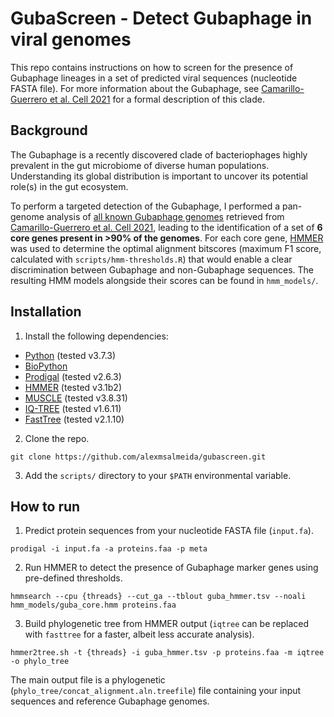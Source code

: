 # GubaScreen - Detect Gubaphage in viral genomes

This repo contains instructions on how to screen for the presence of Gubaphage lineages in a set of predicted viral sequences (nucleotide FASTA file). For more information about the Gubaphage, see [Camarillo-Guerrero et al. Cell 2021](https://www.sciencedirect.com/science/article/pii/S0092867421000726) for a formal description of this clade.

## Background

The Gubaphage is a recently discovered clade of bacteriophages highly prevalent in the gut microbiome of diverse human populations. Understanding its global distribution is important to uncover its potential role(s) in the gut ecosystem.

To perform a targeted detection of the Gubaphage, I performed a pan-genome analysis of [all known Gubaphage genomes](http://ftp.ebi.ac.uk/pub/databases/metagenomics/genome_sets/gut_phage_database/Gubaphage_genomes.fa) retrieved from [Camarillo-Guerrero et al. Cell 2021](https://www.sciencedirect.com/science/article/pii/S0092867421000726), leading to the identification of a set of <b>6 core genes present in >90% of the genomes</b>. For each core gene, [HMMER](http://hmmer.org/download.html) was used to determine the optimal alignment bitscores (maximum F1 score, calculated with `scripts/hmm-thresholds.R`) that would enable a clear discrimination between Gubaphage and non-Gubaphage sequences. The resulting HMM models alongside their scores can be found in `hmm_models/`.

## Installation

1. Install the following dependencies:

* [Python](https://www.python.org/downloads/) (tested v3.7.3)
* [BioPython](https://biopython.org/wiki/Download)
* [Prodigal](https://github.com/hyattpd/Prodigal/wiki/installation) (tested v2.6.3)
* [HMMER](http://hmmer.org/download.html) (tested v3.1b2)
* [MUSCLE](https://www.drive5.com/muscle/downloads.htm) (tested v3.8.31)
* [IQ-TREE](http://www.iqtree.org/) (tested v1.6.11)
* [FastTree](http://www.microbesonline.org/fasttree/) (tested v2.1.10)

2. Clone the repo.

```
git clone https://github.com/alexmsalmeida/gubascreen.git
```

3. Add the `scripts/` directory to your `$PATH` environmental variable.

## How to run

1. Predict protein sequences from your nucleotide FASTA file (`input.fa`).

```
prodigal -i input.fa -a proteins.faa -p meta 
```

2. Run HMMER to detect the presence of Gubaphage marker genes using pre-defined thresholds.

```
hmmsearch --cpu {threads} --cut_ga --tblout guba_hmmer.tsv --noali hmm_models/guba_core.hmm proteins.faa
```

3. Build phylogenetic tree from HMMER output (`iqtree` can be replaced with `fasttree` for a faster, albeit less accurate analysis).

```
hmmer2tree.sh -t {threads} -i guba_hmmer.tsv -p proteins.faa -m iqtree -o phylo_tree
```

The main output file is a phylogenetic (`phylo_tree/concat_alignment.aln.treefile`) file containing your input sequences and reference Gubaphage genomes.
